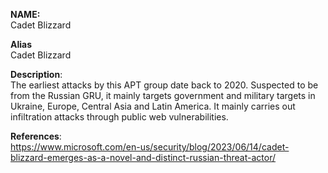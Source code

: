 **NAME:**  
Cadet Blizzard


**Alias**  
Cadet Blizzard


**Description**:   
The earliest attacks by this APT group date back to 2020. Suspected to be from the Russian GRU, it mainly targets government and military targets in Ukraine, Europe, Central Asia and Latin America. It mainly carries out infiltration attacks through public web vulnerabilities.


**References**:  
https://www.microsoft.com/en-us/security/blog/2023/06/14/cadet-blizzard-emerges-as-a-novel-and-distinct-russian-threat-actor/